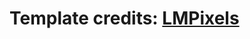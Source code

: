 # Template credits: [LMPixels](https://themeforest.net/item/kerge-responsive-cv-resume-template/22583541)
